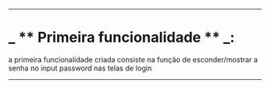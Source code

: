 ___
# _ ** Primeira funcionalidade ** _:  
a primeira funcionalidade criada consiste na função de esconder/mostrar a senha no input password nas telas de login
___

